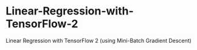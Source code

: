 # Linear-Regression-with-TensorFlow-2
Linear Regression with TensorFlow 2 (using Mini-Batch Gradient Descent)
